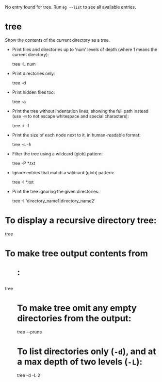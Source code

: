 No entry found for tree. Run `eg --list` to see all available entries.
# tree                                                                                        
                                                                                              
  Show the contents of the current directory as a tree.                                       
                                                                                              
- Print files and directories up to 'num' levels of depth (where 1 means the current directory):
                                                                                              
  tree -L num                                                                                 
                                                                                              
- Print directories only:                                                                     
                                                                                              
  tree -d                                                                                     
                                                                                              
- Print hidden files too:                                                                     
                                                                                              
  tree -a                                                                                     
                                                                                              
- Print the tree without indentation lines, showing the full path instead (use `-N` to not escape whitespace and special characters):
                                                                                              
  tree -i -f                                                                                  
                                                                                              
- Print the size of each node next to it, in human-readable format:                           
                                                                                              
  tree -s -h                                                                                  
                                                                                              
- Filter the tree using a wildcard (glob) pattern:                                            
                                                                                              
  tree -P *.txt                                                                               
                                                                                              
- Ignore entries that match a wildcard (glob) pattern:                                        
                                                                                              
  tree -I *.txt                                                                               
                                                                                              
- Print the tree ignoring the given directories:                                              
                                                                                              
  tree -I 'directory_name1|directory_name2'                                                   
                                                                                              
                                                                                              
                                                                                              
# To display a recursive directory tree:
tree

# To make tree output contents from <dir>:
tree <dir>

# To make tree omit any empty directories from the output:
tree --prune

# To list directories only (`-d`), and at a max depth of two levels (`-L`):
tree -d -L 2

